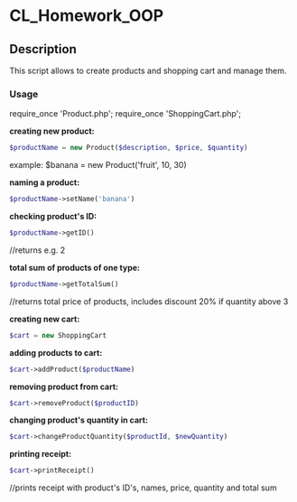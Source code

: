 # CL_Homework_OOP

## Description
This script allows to create products and shopping cart and manage them.

### Usage

require_once 'Product.php';
require_once 'ShoppingCart.php';

**creating new product:**
```php
$productName = new Product($description, $price, $quantity)
```
example: $banana = new Product('fruit', 10, 30)

**naming a product:**
```php
$productName->setName('banana')
```

**checking product's ID:**
```php
$productName->getID()
```
//returns e.g. 2

**total sum of products of one type:**
```php
$productName->getTotalSum() 
```
//returns total price of products, includes discount 20% if quantity above 3

**creating new cart:**
```php
$cart = new ShoppingCart
```

**adding products to cart:**
```php
$cart->addProduct($productName)
```

**removing product from cart:**
```php
$cart->removeProduct($productID)
```

**changing product's quantity in cart:**
```php
$cart->changeProductQuantity($productId, $newQuantity)
```

**printing receipt:**
```php
$cart->printReceipt()
```
//prints receipt with product's ID's, names, price, quantity and total sum
